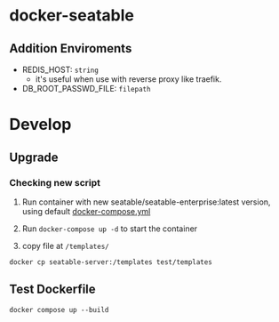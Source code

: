 # docker-seatable

## Addition Enviroments

- REDIS_HOST: `string`
    - it's useful when use with reverse proxy like traefik.
- DB_ROOT_PASSWD_FILE: `filepath`




# Develop

## Upgrade 
### Checking new script
1. Run container with new seatable/seatable-enterprise:latest version, using default [docker-compose.yml](https://manual.seatable.io/docker/Enterprise-Edition/Deploy%20SeaTable-EE%20with%20Docker/#downloading-and-modifying-docker-composeyml)

2. Run `docker-compose up -d` to start the container

3. copy file at `/templates/`
```
docker cp seatable-server:/templates test/templates
```

## Test Dockerfile

```
docker compose up --build
```